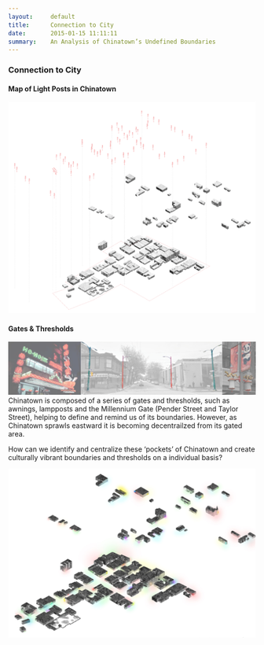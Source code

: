 ```yaml
---
layout:     default
title:      Connection to City
date:       2015-01-15 11:11:11
summary:    An Analysis of Chinatown’s Undefined Boundaries
---
```


<h3 class="h3 ro1">Connection to City</h3>

#### Map of Light Posts in Chinatown
![Connection To City](/images/cc-1.png)

#### Gates & Thresholds
![Connection To City](/images/cc-3.png) <br>
Chinatown is composed of a series of gates and thresholds, such as awnings, lampposts and the Millennium Gate (Pender Street and Taylor Street), helping to define and remind us of its boundaries. However, as Chinatown sprawls eastward it is becoming decentrailzed from its gated area.

How can we identify and centralize these ‘pockets’ of Chinatown and create culturally vibrant boundaries and thresholds on a individual basis?

![Connection To City](/images/cc-2.png)<br>
